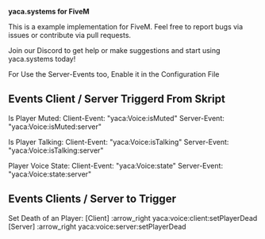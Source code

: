 **yaca.systems for FiveM**

This is a example implementation for FiveM. Feel free to report bugs via issues or contribute via pull requests.

Join our Discord to get help or make suggestions and start using yaca.systems today!


For Use the Server-Events too, Enable it in the Configuration File

## Events Client / Server Triggerd From Skript

Is Player Muted:
Client-Event: "yaca:Voice:isMuted"
Server-Event: "yaca:Voice:isMuted:server"

Is Player Talking:
Client-Event: "yaca:Voice:isTalking"
Server-Event: "yaca:Voice:isTalking:server"

Player Voice State:
Client-Event: "yaca:Voice:state"
Server-Event: "yaca:Voice:state:server"


## Events Clients / Server to Trigger

Set Death of an Player:
[Client] :arrow_right yaca:voice:client:setPlayerDead 
[Server] :arrow_right yaca:voice:server:setPlayerDead

